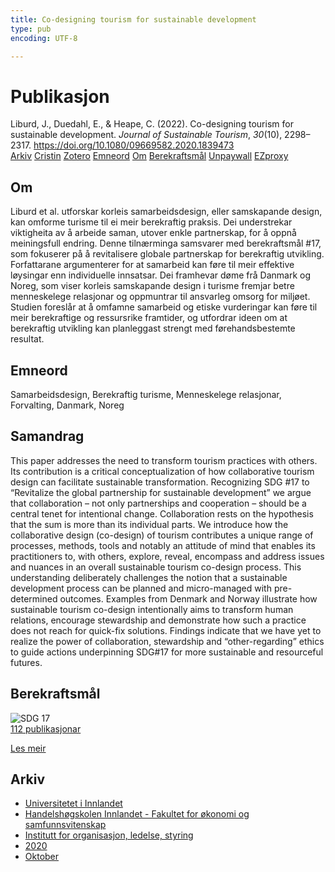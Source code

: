 ```yaml
---
title: Co-designing tourism for sustainable development
type: pub
encoding: UTF-8

---
```

<h1>Publikasjon</h1>
<article id="csl-bib-container-I4T3DLG9" class="csl-bib-container">
  <div class="csl-bib-body"> <div class="csl-entry">Liburd, J., Duedahl, E., &#38; Heape, C. (2022). Co-designing tourism for sustainable development. <i>Journal of Sustainable Tourism</i>, <i>30</i>(10), 2298–2317. <a href="https://doi.org/10.1080/09669582.2020.1839473">https://doi.org/10.1080/09669582.2020.1839473</a></div> </div>
  <div class="csl-bib-buttons">
    <a href="#taxonomy-article-I4T3DLG9" alt="archive" class="csl-bib-button">Arkiv</a>
    <a href="https://app.cristin.no/results/show.jsf?id=1843781" alt="Cristin" class="csl-bib-button">Cristin</a>
    <a href="http://zotero.org/groups/5881554/items/I4T3DLG9" alt="Zotero" class="csl-bib-button">Zotero</a>
    <a href="#keywords-article-I4T3DLG9" alt="keywords" class="csl-bib-button">Emneord</a>
    <a href="#about-article-I4T3DLG9" alt="about_pub" class="csl-bib-button">Om</a>
    <a href="#sdg-article-I4T3DLG9" alt="sdg" class="csl-bib-button">Berekraftsmål</a>
    <a href="https://portal.findresearcher.sdu.dk/files/180550301/Liburd_el_al_2020_Codesigning_STD_final.pdf" alt="Unpaywall" class="csl-bib-button">Unpaywall</a>
    <a href="https://portal.findresearcher.sdu.dk/files/180550301/Liburd_el_al_2020_Codesigning_STD_final.pdf" alt="EZproxy" class="csl-bib-button">EZproxy</a>
  </div>
  <div id="csl-bib-meta-container-I4T3DLG9"></div>
</article>
<div id="csl-bib-meta-I4T3DLG9" class="csl-bib-meta">
  <article id="about-article-I4T3DLG9" class="about_pub-article">
    <h1>Om</h1>
    Liburd et al. utforskar korleis samarbeidsdesign, eller samskapande design, kan omforme turisme til ei meir berekraftig praksis. Dei understrekar viktigheita av å arbeide saman, utover enkle partnerskap, for å oppnå meiningsfull endring. Denne tilnærminga samsvarer med berekraftsmål #17, som fokuserer på å revitalisere globale partnerskap for berekraftig utvikling. Forfattarane argumenterer for at samarbeid kan føre til meir effektive løysingar enn individuelle innsatsar. Dei framhevar døme frå Danmark og Noreg, som viser korleis samskapande design i turisme fremjar betre menneskelege relasjonar og oppmuntrar til ansvarleg omsorg for miljøet. Studien foreslår at å omfamne samarbeid og etiske vurderingar kan føre til meir berekraftige og ressursrike framtider, og utfordrar ideen om at berekraftig utvikling kan planleggast strengt med førehandsbestemte resultat.
  </article>
  <article id="keywords-article-I4T3DLG9" class="keywords-article">
    <h1>Emneord</h1>
    Samarbeidsdesign, Berekraftig turisme, Menneskelege relasjonar, Forvalting, Danmark, Noreg
  </article>
  <article id="abstract-article-I4T3DLG9" class="abstract-article">
    <h1>Samandrag</h1>
    This paper addresses the need to transform tourism practices with others. Its contribution is a critical conceptualization of how collaborative tourism design can facilitate sustainable transformation. Recognizing SDG #17 to “Revitalize the global partnership for sustainable development” we argue that collaboration – not only partnerships and cooperation – should be a central tenet for intentional change. Collaboration rests on the hypothesis that the sum is more than its individual parts. We introduce how the collaborative design (co-design) of tourism contributes a unique range of processes, methods, tools and notably an attitude of mind that enables its practitioners to, with others, explore, reveal, encompass and address issues and nuances in an overall sustainable tourism co-design process. This understanding deliberately challenges the notion that a sustainable development process can be planned and micro-managed with pre-determined outcomes. Examples from Denmark and Norway illustrate how sustainable tourism co-design intentionally aims to transform human relations, encourage stewardship and demonstrate how such a practice does not reach for quick-fix solutions. Findings indicate that we have yet to realize the power of collaboration, stewardship and “other-regarding” ethics to guide actions underpinning SDG#17 for more sustainable and resourceful futures.
  </article>
  <article id="sdg-article-I4T3DLG9" class="sdg-article">
    <h1>Berekraftsmål</h1>
    <div class="sdg-container"><div id="sdg17" class="sdg">
        <img src="{{< params subfolder >}}images/sdg/sdg17_nn.png" class="image" alt="SDG 17">
        <div class="sdg-overlay">
          <a href="{{< params subfolder >}}nn/archive/?sdg=17#archive" class="sdg-publication-count"><span>112</span> publikasjonar</a>
          <p><a href="https://fn.no/om-fn/fns-baerekraftsmaal/samarbeid-for-aa-naa-maalene?lang=nno-NO" class="sdg-read-more">Les meir</a></p>
        </div>
      </div></div>
  </article>
  <article id="taxonomy-article-I4T3DLG9" class="taxonomy-article">
    <h1>Arkiv</h1>
    <ul>
      <li><a href="{{< params subfolder >}}nn/archive/?key=3DCRN523">Universitetet i Innlandet</a></li>
      <li><a href="{{< params subfolder >}}nn/archive/?key=DU8Q9LN9">Handelshøgskolen Innlandet - Fakultet for økonomi og samfunnsvitenskap</a></li>
      <li><a href="{{< params subfolder >}}nn/archive/?key=4LUWR3ZM">Institutt for organisasjon, ledelse, styring</a></li>
      <li><a href="{{< params subfolder >}}nn/archive/?key=L4LD5JU9">2020</a></li>
      <li><a href="{{< params subfolder >}}nn/archive/?key=QPJKKNQX">Oktober</a></li>
    </ul>
  </article>
</div>
